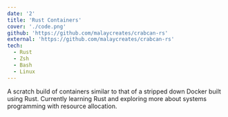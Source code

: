 ```yaml
---
date: '2'
title: 'Rust Containers'
cover: './code.png'
github: 'https://github.com/malaycreates/crabcan-rs'
external: 'https://github.com/malaycreates/crabcan-rs'
tech:
  - Rust
  - Zsh
  - Bash
  - Linux
---
```


A scratch build of containers similar to that of a stripped down Docker built using Rust. Currently learning Rust and exploring more about systems programming with resource allocation.
